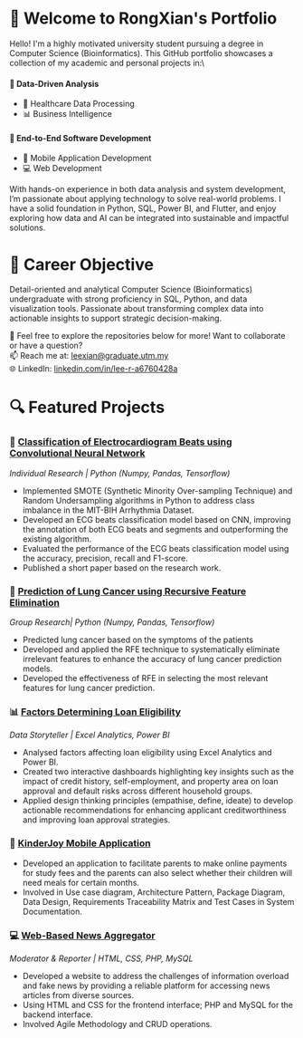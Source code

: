 # 👋 Welcome to RongXian's Portfolio
Hello! I'm a highly motivated university student pursuing a degree in Computer Science (Bioinformatics). This GitHub portfolio showcases a collection of my academic and personal projects in:\
#### 🧠 Data-Driven Analysis
- 🏥 Healthcare Data Processing
- 📊 Business Intelligence
#### 📲 End-to-End Software Development
- 📱 Mobile Application Development
- 💻 Web Development

With hands-on experience in both data analysis and system development, I’m passionate about applying technology to solve real-world problems. I have a solid foundation in Python, SQL, Power BI, and Flutter, and enjoy exploring how data and AI can be integrated into sustainable and impactful solutions.

# 🎯 Career Objective
Detail-oriented and analytical Computer Science (Bioinformatics) undergraduate with strong proficiency in SQL, Python, and data visualization tools. Passionate about transforming complex data into actionable insights to support strategic decision-making. 

📌 Feel free to explore the repositories below for more!
Want to collaborate or have a question? \
📫 Reach me at: leexian@graduate.utm.my\
🌐 LinkedIn: [linkedin.com/in/lee-r-a6760428a](https://www.linkedin.com/in/lee-r-a6760428a/)

# 🔍 Featured Projects
### 🏥 [Classification of Electrocardiogram Beats using Convolutional Neural Network](https://github.com/rongxian14/1D_CNN_ECG_Beat_Classification) 
*Individual Research | Python (Numpy, Pandas, Tensorflow)*
- Implemented SMOTE (Synthetic Minority Over-sampling Technique) and Random Undersampling algorithms in Python to address class imbalance in the MIT-BIH Arrhythmia Dataset.
- Developed an ECG beats classification model based on CNN, improving the annotation of both ECG beats and segments and outperforming the existing algorithm.
- Evaluated the performance of the ECG beats classification model using the accuracy, precision, recall and F1-score.
- Published a short paper based on the research work.

### 🏥 [Prediction of Lung Cancer using Recursive Feature Elimination]() 
*Group Research| Python (Numpy, Pandas, Tensorflow)*
- Predicted lung cancer based on the symptoms of the patients
- Developed and applied the RFE technique to systematically eliminate irrelevant features to enhance the accuracy of lung cancer prediction models.
- Developed the effectiveness of RFE in selecting the most relevant features for lung cancer prediction.

### 📊 [Factors Determining Loan Eligibility](https://github.com/rongxian14/Loan-Risk-Capstone-Project) 
*Data Storyteller | Excel Analytics, Power BI*
- Analysed factors affecting loan eligibility using Excel Analytics and Power BI.
- Created two interactive dashboards highlighting key insights such as the impact of credit history, self-employment, and property area on loan approval and default risks across different household groups.
- Applied design thinking principles (empathise, define, ideate) to develop actionable recommendations for enhancing applicant creditworthiness and improving loan approval
strategies.


### 📱 [KinderJoy Mobile Application]()
- Developed an application to facilitate parents to make online payments for study fees and the parents can also select whether their children will need meals for certain months.
- Involved in Use case diagram, Architecture Pattern, Package Diagram, Data Design, Requirements Traceability Matrix and Test Cases in System Documentation.

### 💻 [Web-Based News Aggregator]()
*Moderator & Reporter | HTML, CSS, PHP, MySQL*
- Developed a website to address the challenges of information overload and fake news by providing a reliable platform for accessing news articles from diverse sources.
- Using HTML and CSS for the frontend interface; PHP and MySQL for the backend interface.
- Involved Agile Methodology and CRUD operations.

